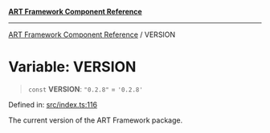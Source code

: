 [**ART Framework Component Reference**](../README.md)

***

[ART Framework Component Reference](../README.md) / VERSION

# Variable: VERSION

> `const` **VERSION**: `"0.2.8"` = `'0.2.8'`

Defined in: [src/index.ts:116](https://github.com/hashangit/ART/blob/fe46dfaaacd3f198d9540925c3184fcab0f9c813/src/index.ts#L116)

The current version of the ART Framework package.

